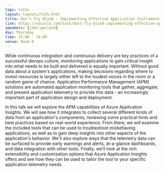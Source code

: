 ```yaml
---
tags: talks
layout: layouts/talk.html
title: Don't Fly Blind - Implementing Effective Application Instrumentation with Azure Application Insights
link: https://ndcoslo.com/talk/dont-fly-blind-implementing-effective-application-instrumentation-with-azure-application-insights/
speakers: [john-garland]
day: Thursday
time: 15:00 - 16:00
venue: Room 8
---
```

While continuous integration and continuous delivery are key practices of a successful devops culture, monitoring applications to gain critical insight into what needs to be built and delivered is equally important. Without good data about a system's applications, making decisions regarding where to invest resources is largely either left to the loudest voices in the room or a random game of chance. Application Performance Management (APM) solutions are automated application monitoring tools that gather, aggregate, and present application telemetry to provide this data - an increasingly important part of application design and deployment.

In this talk we will explore the APM capabilities of Azure Application Insights. We will see how it integrates to collect several different kinds of data from an application's components, reviewing some practical hints and best practices based on real-world experience. From there, we will examine the included tools that can be used to troubleshoot misbehaving applications, as well as to gain deep insights into other aspects of the application's behavior. We'll also explore ways that the telemetry data can be surfaced to provide early warnings and alerts, at-a-glance dashboards, and data integration with other tools. Finally, we'll look at the rich extensibility and customization options that Azure Application Insights offers and see how they can be used to tailor the tool to your specific application telemetry needs.